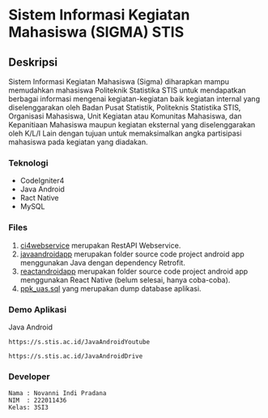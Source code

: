 # Sistem Informasi Kegiatan Mahasiswa (SIGMA) STIS

## Deskripsi

Sistem Informasi Kegiatan Mahasiswa (Sigma) diharapkan mampu memudahkan mahasiswa Politeknik Statistika STIS 
untuk mendapatkan berbagai informasi mengenai kegiatan-kegiatan baik kegiatan internal yang diselenggarakan oleh
Badan Pusat Statistik, Politeknis Statistika STIS, Organisasi Mahasiswa, Unit Kegiatan atau Komunitas Mahasiswa,
dan Kepanitiaan Mahasiswa maupun kegiatan eksternal yang diselenggarakan oleh K/L/I Lain dengan tujuan untuk
memaksimalkan angka partisipasi mahasiswa pada kegiatan yang diadakan.

### Teknologi 

* CodeIgniter4
* Java Android
* Ract Native
* MySQL

### Files

1. [ci4webservice](https://github.com/PradanaIN/SIGMA-STIS-AndroidApp/tree/main/ci4webservice) merupakan RestAPI Webservice.
2. [javaandroidapp](https://github.com/PradanaIN/SIGMA-STIS-AndroidApp/tree/main/javaandroidapp) merupakan folder source code project android app menggunakan Java dengan dependency Retrofit.
3. [reactandroidapp](https://github.com/PradanaIN/SIGMA-STIS-AndroidApp/tree/main/reactandroidapp) merupakan folder source code project android app menggunakan React Native (belum selesai, hanya coba-coba).
4. [ppk_uas.sql](https://github.com/PradanaIN/SIGMA-STIS-AndroidApp/blob/main/ppk_uas.sql) yang merupakan dump database aplikasi.

### Demo Aplikasi
Java Android 
```
https://s.stis.ac.id/JavaAndroidYoutube
```
```
https://s.stis.ac.id/JavaAndroidDrive
```

### Developer
```
Nama : Novanni Indi Pradana
NIM  : 222011436
Kelas: 3SI3
```
